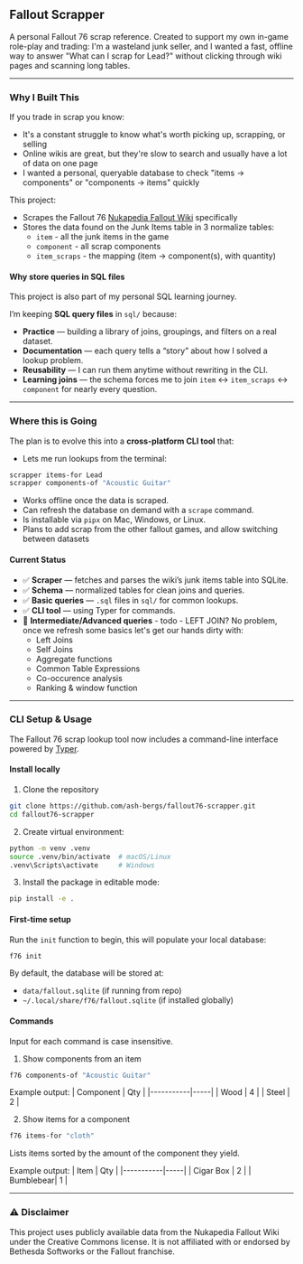 ## Fallout Scrapper

A personal Fallout 76 scrap reference. Created to support my own in-game role-play and trading: I'm a wasteland junk seller, and I wanted a fast, offline way to answer "What can I scrap for Lead?" without clicking through wiki pages and scanning long tables.

---

### Why I Built This

If you trade in scrap you know:

- It's a constant struggle to know what's worth picking up, scrapping, or selling
- Online wikis are great, but they're slow to search and usually have a lot of data on one page
- I wanted a personal, queryable database to check "items → components" or "components -> items" quickly

This project:

- Scrapes the Fallout 76 [Nukapedia Fallout Wiki](https://fallout.fandom.com/wiki/Fallout_76_junk_items) specifically
- Stores the data found on the Junk Items table in 3 normalize tables:
  - `item` - all the junk items in the game
  - `component` - all scrap components
  - `item_scraps` - the mapping (item → component(s), with quantity)

#### Why store queries in SQL files

This project is also part of my personal SQL learning journey.

I’m keeping **SQL query files** in `sql/` because:

- **Practice** — building a library of joins, groupings, and filters on a real dataset.
- **Documentation** — each query tells a “story” about how I solved a lookup problem.
- **Reusability** — I can run them anytime without rewriting in the CLI.
- **Learning joins** — the schema forces me to join `item` ↔ `item_scraps` ↔ `component` for nearly every question.

---

### Where this is Going

The plan is to evolve this into a **cross-platform CLI tool** that:

- Lets me run lookups from the terminal:

```bash
scrapper items-for Lead
scrapper components-of "Acoustic Guitar"
```

- Works offline once the data is scraped.
- Can refresh the database on demand with a `scrape` command.
- Is installable via `pipx` on Mac, Windows, or Linux.
- Plans to add scrap from the other fallout games, and allow switching between datasets

#### Current Status

- ✅ **Scraper** — fetches and parses the wiki’s junk items table into SQLite.
- ✅ **Schema** — normalized tables for clean joins and queries.
- ✅ **Basic queries** — `.sql` files in `sql/` for common lookups.
- ✅ **CLI tool** — using Typer for commands.
- 🚧 **Intermediate/Advanced queries** - todo - LEFT JOIN? No problem, once we refresh some basics let's get our hands dirty with:
  - Left Joins
  - Self Joins
  - Aggregate functions
  - Common Table Expressions
  - Co-occurence analysis
  - Ranking & window function

---

### CLI Setup & Usage

The Fallout 76 scrap lookup tool now includes a command-line interface powered by [Typer](https://typer.tiangolo.com/).

#### Install locally

1. Clone the repository

```bash
git clone https://github.com/ash-bergs/fallout76-scrapper.git
cd fallout76-scrapper
```

2. Create virtual environment:

```bash
python -m venv .venv
source .venv/bin/activate  # macOS/Linux
.venv\Scripts\activate     # Windows
```

3. Install the package in editable mode:

```bash
pip install -e .
```

#### First-time setup

Run the `init` function to begin, this will populate your local database:

```bash
f76 init
```

By default, the database will be stored at:

- `data/fallout.sqlite` (if running from repo)
- `~/.local/share/f76/fallout.sqlite` (if installed globally)

#### Commands

Input for each command is case insensitive.

1. Show components from an item

```bash
f76 components-of "Acoustic Guitar"
```

Example output:
| Component | Qty |
|-----------|-----|
| Wood | 4 |
| Steel | 2 |

2. Show items for a component

```bash
f76 items-for "cloth"
```

Lists items sorted by the amount of the component they yield.

Example output:
| Item | Qty |
|-----------|-----|
| Cigar Box | 2 |
| Bumblebear| 1 |

---

### ⚠️ Disclaimer

This project uses publicly available data from the Nukapedia Fallout Wiki under the Creative Commons license.
It is not affiliated with or endorsed by Bethesda Softworks or the Fallout franchise.
